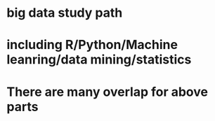 # big data study path
# including R/Python/Machine leanring/data mining/statistics
# There are many overlap for above parts